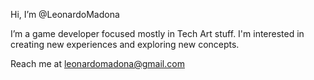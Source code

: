 Hi, I’m @LeonardoMadona

I’m a game developer focused mostly in Tech Art stuff. I'm interested in creating new experiences and exploring new concepts. 

Reach me at leonardomadona@gmail.com
